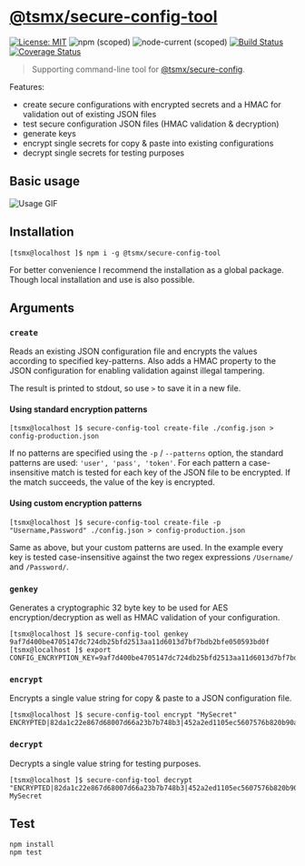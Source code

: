 # [**@tsmx/secure-config-tool**](https://github.com/tsmx/secure-config-tool)

[![License: MIT](https://img.shields.io/badge/License-MIT-blue.svg)](https://opensource.org/licenses/MIT)
![npm (scoped)](https://img.shields.io/npm/v/@tsmx/secure-config-tool)
![node-current (scoped)](https://img.shields.io/node/v/@tsmx/secure-config-tool)
[![Build Status](https://img.shields.io/github/workflow/status/tsmx/secure-config-tool/git-ci-build)](https://img.shields.io/github/workflow/status/tsmx/secure-config-tool/git-ci-build)
[![Coverage Status](https://coveralls.io/repos/github/tsmx/secure-config-tool/badge.svg?branch=master)](https://coveralls.io/github/tsmx/secure-config-tool?branch=master)

> Supporting command-line tool for [@tsmx/secure-config](https://www.npmjs.com/package/@tsmx/secure-config).

Features:
- create secure configurations with encrypted secrets and a HMAC for validation out of existing JSON files
- test secure configuration JSON files (HMAC validation & decryption)
- generate keys 
- encrypt single secrets for copy & paste into existing configurations
- decrypt single secrets for testing purposes

## Basic usage

![Usage GIF](https://tsmx.net/wp-content/uploads/2020/11/secure-config-tool-fast.gif)

## Installation

```
[tsmx@localhost ]$ npm i -g @tsmx/secure-config-tool
```

For better convenience I recommend the installation as a global package. Though local installation and use is also possible.

## Arguments

### `create`

Reads an existing JSON configuration file and encrypts the values according to specified key-patterns. Also adds a HMAC property to the JSON configuration for enabling validation against illegal tampering.

The result is printed to stdout, so use `>` to save it in a new file.

#### Using standard encryption patterns

```
[tsmx@localhost ]$ secure-config-tool create-file ./config.json > config-production.json
```

If no patterns are specified using the `-p` / `--patterns` option, the standard patterns are used: `'user', 'pass', 'token'`. For each pattern a case-insensitive match is tested for each key of the JSON file to be encrypted. If the match succeeds, the value of the key is encrypted.

#### Using custom encryption patterns

```
[tsmx@localhost ]$ secure-config-tool create-file -p "Username,Password" ./config.json > config-production.json
```

Same as above, but your custom patterns are used. In the example every key is tested case-insensitive against the two regex expressions `/Username/` and `/Password/`.

### `genkey`

Generates a cryptographic 32 byte key to be used for AES encryption/decryption as well as HMAC validation of your configuration. 

```
[tsmx@localhost ]$ secure-config-tool genkey
9af7d400be4705147dc724db25bfd2513aa11d6013d7bf7bdb2bfe050593bd0f
[tsmx@localhost ]$ export CONFIG_ENCRYPTION_KEY=9af7d400be4705147dc724db25bfd2513aa11d6013d7bf7bdb2bfe050593bd0f
```

### `encrypt`

Encrypts a single value string for copy & paste to a JSON configuration file.

```
[tsmx@localhost ]$ secure-config-tool encrypt "MySecret"
ENCRYPTED|82da1c22e867d68007d66a23b7b748b3|452a2ed1105ec5607576b820b90aa49f
```

### `decrypt`

Decrypts a single value string for testing purposes.

```
[tsmx@localhost ]$ secure-config-tool decrypt "ENCRYPTED|82da1c22e867d68007d66a23b7b748b3|452a2ed1105ec5607576b820b90aa49f"
MySecret
```

## Test

```
npm install
npm test
```